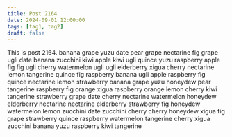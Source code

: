 ```yaml
---
title: Post 2164
date: 2024-09-01 12:00:00
tags: [tag1, tag2]
draft: false
---
```

This is post 2164.
banana
grape
yuzu
date
pear
grape
nectarine
fig
grape
ugli
date
banana
zucchini
kiwi
apple
kiwi
ugli
quince
yuzu
raspberry
apple
fig
fig
ugli
cherry
watermelon
ugli
ugli
elderberry
xigua
cherry
nectarine
lemon
tangerine
quince
fig
raspberry
banana
ugli
apple
raspberry
fig
quince
nectarine
lemon
strawberry
banana
grape
yuzu
honeydew
pear
tangerine
raspberry
fig
orange
xigua
raspberry
orange
lemon
cherry
kiwi
tangerine
strawberry
grape
date
cherry
nectarine
watermelon
honeydew
elderberry
nectarine
nectarine
elderberry
strawberry
fig
honeydew
watermelon
lemon
zucchini
date
zucchini
cherry
cherry
honeydew
xigua
fig
grape
strawberry
quince
raspberry
watermelon
tangerine
cherry
xigua
zucchini
banana
yuzu
raspberry
kiwi
tangerine
